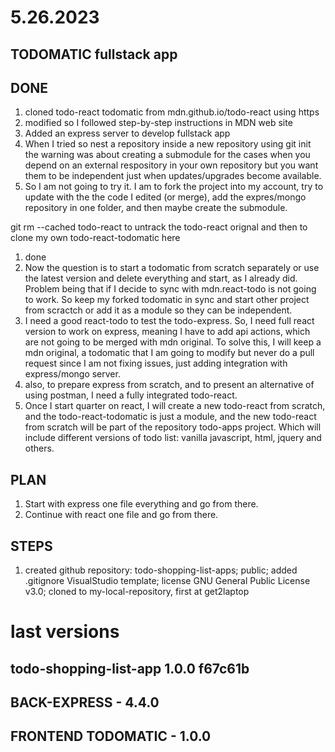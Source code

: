 # 5.26.2023

## TODOMATIC fullstack app

## DONE

1. cloned todo-react todomatic from mdn.github.io/todo-react using https
1. modified so I followed step-by-step instructions in MDN web site
1. Added an express server to develop fullstack app
1. When I tried so nest a repository inside a new repository using git init the warning was about creating a submodule for the cases when you depend on an external respository in your own repository but you want them to be independent just when updates/upgrades become available.
1. So I am not going to try it. I am to fork the project into my account, try to update with the the code I edited (or merge), add the expres/mongo repository in one folder, and then maybe create  the submodule.

git rm --cached todo-react to untrack the todo-react orignal and then to clone my own todo-react-todomatic here

1. done
1. Now the question is to start a todomatic from scratch separately or use the latest version and delete everything and start, as I already did. Problem being that if I decide to sync with mdn.react-todo is not going to work. So keep my forked todomatic in sync and start other project from scractch or add it as a module so they can be independent.
1.  I need a good react-todo to test the todo-express. So, I need full react version to work on express, meaning I have to add api actions, which are not going to be merged with mdn original. To solve this, I will keep a mdn original, a todomatic that I am going to modify but never do a pull request since I am not fixing issues, just adding integration with express/mongo server. 
1. also, to prepare express from scratch, and to present an alternative of using postman, I need a fully integrated todo-react.
1. Once I start quarter on react, I will create a new todo-react from scratch, and the todo-react-todomatic is just a module, and the new todo-react from scratch will be part of the repository todo-apps project. Which will include different versions of todo list: vanilla javascript, html, jquery and others.

## PLAN

1. Start with express one file everything and go from there.
1. Continue with react one file and go from there.

## STEPS
1. created github repository: todo-shopping-list-apps; public; added .gitignore VisualStudio template; license GNU General Public License v3.0; cloned to my-local-repository, first at get2laptop

# last versions

## todo-shopping-list-app 1.0.0 f67c61b
## BACK-EXPRESS - 4.4.0
## FRONTEND TODOMATIC - 1.0.0